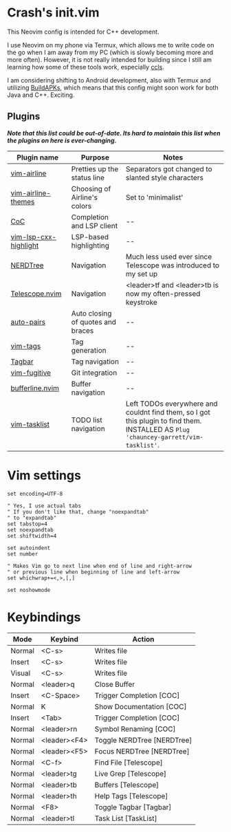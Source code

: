 # Crash's init.vim

This Neovim config is intended for C++ development.

I use Neovim on my phone via Termux, which allows me to write code on the go when I am away from my PC (which is slowly becoming more and more often). However, it is not really intended for building since I still am learning how some of these tools work, especially [ccls](https://github.com/MaskRay/ccls).

I am considering shifting to Android development, also with Termux and utilizing [BuildAPKs](https://github.com/BuildAPKs/buildAPKs), which means that this config might soon work for both Java and C++. Exciting.

## Plugins
_**Note that this list could be out-of-date. Its hard to maintain this list when the plugins on here is ever-changing.**_

| Plugin name | Purpose | Notes |
|--|--|--|
| [vim-airline](https://github.com/vim-airline/vim-airline)| Pretties up the status line | Separators got changed to slanted style characters |
| [vim-airline-themes](https://github.com/vim-airline/vim-airline-themes) | Choosing of Airline's colors | Set to 'minimalist' |
| [CoC](https://github.com/neoclide/coc.nvim)| Completion and LSP client |--|
|[vim-lsp-cxx-highlight](https://github.com/jackguo380/vim-lsp-cxx-highlight)|LSP-based highlighting|--|
| [NERDTree](https://github.com/preservim/nerdtree)| Navigation | Much less used ever since Telescope was introduced to my set up |
| [Telescope.nvim](https://github.com/nvim-telescope/telescope.nvim)|Navigation|\<leader\>tf and \<leader\>tb is now my often-pressed keystroke|
| [auto-pairs](https://github.com/jiangmiao/auto-pairs)|Auto closing of quotes and braces |--|
| [vim-tags](https://github.com/szw/vim-tags)|Tag generation|--|
| [Tagbar](https://github.com/preservim/tagbar)|Tag navigation|--|
| [vim-fugitive](https://github.com/tpope/vim-fugitive)   |Git integration|--|
| [bufferline.nvim](https://github.com/akinsho/bufferline.nvim)|Buffer navigation|--|
| [vim-tasklist](https://github.com/chauncey-garrett/vim-tasklist)   |TODO list navigation|Left TODOs everywhere and couldnt find them, so I got this plugin to find them. INSTALLED AS `Plug 'chauncey-garrett/vim-tasklist'`.|

# Vim settings

```vim
set encoding=UTF-8

" Yes, I use actual tabs
" If you don't like that, change "noexpandtab"
" to "expandtab"
set tabstop=4
set noexpandtab
set shiftwidth=4

set autoindent
set number

" Makes Vim go to next line when end of line and right-arrow
" or previous line when beginning of line and left-arrow
set whichwrap+=<,>,[,]

set noshowmode
```

# Keybindings

|Mode|Keybind|Action|
|--|--|--|
|Normal 	|\<C-s\> 			|Writes file|
|Insert 	|\<C-s\> 			|Writes file|
|Visual 	|\<C-s\>  			|Writes file|
|Normal 	|\<leader\>q		|Close Buffer|
|Insert 	|\<C-Space\>		|Trigger Completion \[COC\]|
|Normal 	|K 					|Show Documentation \[COC\]|
|Insert     |\<Tab\> 			|Trigger Completion \[COC\]|
|Normal     |\<leader\>rn 		|Symbol Renaming \[COC\]|
|Normal     |\<leader\>\<F4\> 	|Toggle NERDTree \[NERDTree\]|
|Normal 	|\<leader\>\<F5\> 	|Focus NERDTree \[NERDTree\]|
|Normal     |\<C-f\> 			|Find File \[Telescope\]|
|Normal     |\<leader\>tg		|Live Grep \[Telescope\]|
|Normal     |\<leader\>tb		|Buffers \[Telescope\]|
|Normal     |\<leader\>th		|Help Tags \[Telescope\]|
|Normal 	|\<F8\> 			|Toggle Tagbar \[Tagbar\]| 
|Normal 	|\<leader\>tl 		|Task List \[TaskList\]|
 

